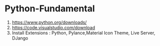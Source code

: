 # Python-Fundamental


1. https://www.python.org/downloads/
2. https://code.visualstudio.com/download
3. Install Extensions : Python, Pylance,Material Icon Theme, Live Server, DJango 

